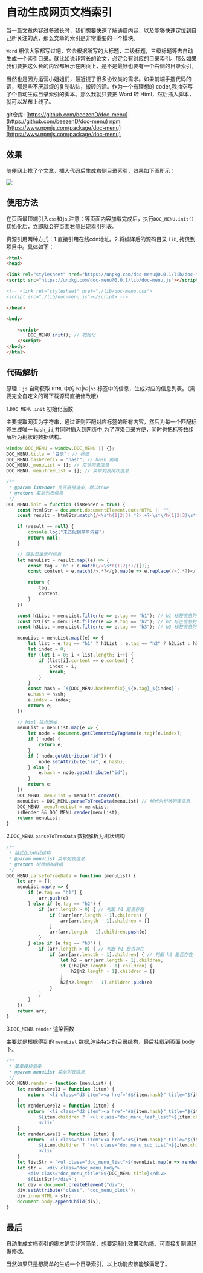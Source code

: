 # 自动生成网页文档索引

当一篇文章内容过多过长时，我们想要快速了解通篇内容，以及能够快速定位到自己所关注的点，那么文章的索引是非常重要的一个模块。

`Word` 相信大家都写过吧，它会根据所写的大标题，二级标题，三级标题等去自动生成一个索引目录。就比如说非常长的论文，必定会有对应的目录索引。那么如果我们要把这么长的内容都展示在网页上，是不是最好也要有一个右侧的目录索引。

当然也是因为运营小姐姐们，最近提了很多协议类的需求。如果前端手撸代码的话，都是些不厌其烦的复制黏贴，搬砖的活。作为一个有理想的 coder,我抽空写了个自动生成目录索引的脚本。那么我就只要把 Word 转 Html，然后插入脚本，就可以发布上线了。

git仓库: [https://github.com/beezenD/doc-menu](https://github.com/beezenD/doc-menu)
npm: [https://www.npmjs.com/package/doc-menu](https://www.npmjs.com/package/doc-menu)

## 效果

随便网上找了个文章，插入代码后生成右侧目录索引，效果如下图所示：

<img src="http://img.dongbizhen.com/blog/anchorlist.png" />

## 使用方法

在页面最顶端引入`css`和`js`,注意：等页面内容加载完成后，执行`DOC_MENU.init()`初始化后，立即就会在页面右侧出现索引列表。

资源引用两种方式：1.直接引用在线cdn地址。2.将编译后的源码目录 `lib`, 拷贝到项目中。具体如下：

```html
<html>
<head>

<link rel="stylesheet" href="https://unpkg.com/doc-menu@0.0.1/lib/doc-menu.css">
<script src="https://unpkg.com/doc-menu@0.0.1/lib/doc-menu.js"></script>

<!-- <link rel="stylesheet" href="./lib/doc-menu.css">
<script src="./lib/doc-menu.js"></script> -->

</head>

<body>

    <script>
        DOC_MENU.init(); // 初始化
    </script>
</body>
</html>
```

## 代码解析

原理：`js` 自动获取 `HTML` 中的 `h1`|`h2`|`h3` 标签中的信息，生成对应的信息列表。（需要完全自定义的可下载源码直接修改哦）

1.`DOC_MENU.init` 初始化函数

主要提取网页为字符串，通过正则匹配对应标签的所有内容，然后为每一个匹配标签生成唯一 `hash_id`,并同时插入到网页中,为了渲染目录方便，同时也把标签数组解析为树状的数据结构。

```javascript
window.DOC_MENU = window.DOC_MENU || {};
DOC_MENU.title = "目录"; // 标题
DOC_MENU.hashPrefix = "hash"; // hash 前缀
DOC_MENU._menuList = []; // 菜单列表信息
DOC_MENU._menuTreeList = []; // 菜单列表树状信息

/**
 * @param isRender 是否直接渲染，默认true
 * @return 菜单列表信息
 */
DOC_MENU.init = function (isRender = true) {
    const htmlStr = document.documentElement.outerHTML || "";
    const result = htmlStr.match(/<\s*h(1|2|3).*?>.+?<\s*\/h(1|2|3)\s*>/g);

    if (result == null) {
        console.log("未匹配到菜单内容")
        return null;
    }

    // 获取菜单索引信息
    let menuList = result.map((e) => {
        const tag = 'h' + e.match(/<\s*h(1|2|3)/)[1];
        const content = e.match(/>.*?</g).map(e => e.replace(/>(.*?)</, '$1')).join(""); // 获取节点内容信息

        return {
            tag,
            content,
        }
    })

    const h1List = menuList.filter(e => e.tag == "h1"); // h1 标签信息列表
    const h2List = menuList.filter(e => e.tag == "h2"); // h2 标签信息列表
    const h3List = menuList.filter(e => e.tag == "h3"); // h3 标签信息列表

    menuList = menuList.map((e) => {
        let list = e.tag == "h1" ? h1List : e.tag == "h2" ? h2List : h3List;
        let index = 0;
        for (let i = 0; i < list.length; i++) {
            if (list[i].content == e.content) {
                index = i;
                break;
            }
        }
        const hash = `${DOC_MENU.hashPrefix}_${e.tag}_${index}`;
        e.hash = hash;
        e.index = index;
        return e;
    })

    // html 锚点添加
    menuList = menuList.map(e => {
        let node = document.getElementsByTagName(e.tag)[e.index];
        if (!node) {
            return e;
        }
        if (!node.getAttribute("id")) {
            node.setAttribute("id", e.hash);
        } else {
            e.hash = node.getAttribute("id");
        }
        return e;
    })
    DOC_MENU._menuList = menuList.concat();
    menuList = DOC_MENU.parseToTreeData(menuList) // 解析为树状列表信息
    DOC_MENU._menuTreeList = menuList;
    isRender && DOC_MENU.render(menuList);
    return menuList;
}
```

2.`DOC_MENU.parseToTreeData` 数据解析为树状结构

```javascript
/**
 * 格式化为树状结构
 * @param menuList 菜单列表信息
 * @return 树状结构数据
 */
DOC_MENU.parseToTreeData = function (menuList) {
    let arr = [];
    menuList.map(e => {
        if (e.tag == "h1") {
            arr.push(e)
        } else if (e.tag == "h2") {
            if (arr.length > 0) { // 判断 h1 是否存在
                if (!arr[arr.length - 1].children) {
                    arr[arr.length - 1].children = []
                }
                arr[arr.length - 1].children.push(e)
            }
        } else if (e.tag == "h3") {
            if (arr.length > 0) { // 判断 h1 是否存在
                if (arr[arr.length - 1].children) { // 判断 h2 是否存在
                    let h2 = arr[arr.length - 1].children;
                    if (!h2[h2.length - 1].children) {
                        h2[h2.length - 1].children = []
                    }
                    h2[h2.length - 1].children.push(e)
                }
            }
        }
    })
    return arr;
}
```

3.`DOC_MENU.render` 渲染函数

主要就是根据得到的 `menuList` 数据,渲染特定的目录结构，最后挂载到页面 body 下。

```javascript
/**
 * 菜单模块渲染
 * @param menuList 菜单列表信息
 */
DOC_MENU.render = function (menuList) {
    let renderLevel3 = function (item) {
        return `<li class="d3 item"><a href="#${item.hash}" title="${item.content}">${item.content}</a></li>`
    }
    let renderLevel2 = function (item) {
        return `<li class="d2 item"><a href="#${item.hash}" title="${item.content}">${item.content}</a>
            ${item.children ? `<ul class="doc_menu_leaf_list">${item.children.map(e => renderLevel3(e)).join("")}</ul>` : ''}
            </li>`
    }
    let renderLevel1 = function (item) {
        return `<li class="d1 item"><a href="#${item.hash}" title="${item.content}">${item.content}</a>
            ${item.children ? `<ul class="doc_menu_sub_list">${item.children.map(e => renderLevel2(e)).join("")}</ul>` : ''}
            </li>`
    }
    let listStr = `<ul class="doc_menu_list">${menuList.map(e => renderLevel1(e)).join("")}</ul>`
    let str = `<div class="doc_menu_body">
        <div class="doc_menu_title">${DOC_MENU.title}</div>
        ${listStr}</div>`;
    let div = document.createElement("div");
    div.setAttribute("class", "doc_menu_block");
    div.innerHTML = str;
    document.body.appendChild(div);
}
```

## 最后

自动生成文档索引的脚本确实非常简单，想要定制化效果和功能，可直接复制源码做修改。

当然如果只是想简单的生成一个目录索引，以上功能应该能够满足了。
